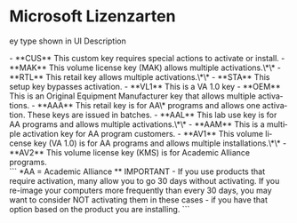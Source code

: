 # Microsoft Lizenzarten

ey type shown in UI Description

<div class="vector-body" id="bkmrk-cus%C2%A0this-custom-key-"><div class="mw-body-content mw-content-ltr" dir="ltr" lang="de"><div class="mw-parser-output">- **CUS** This custom key requires special actions to activate or install.
- **MAK** This volume license key (MAK) allows multiple activations.\*\*
- **RTL** This retail key allows multiple activations.\*\*
- **STA** This setup key bypasses activation.
- **VL1** This is a VA 1.0 key
- **OEM** This is an Original Equipment Manufacturer key that allows multiple activations.
- **AAA** This retail key is for AA\* programs and allows one activation. These keys are issued in batches.
- **AAL** This lab use key is for AA programs and allows multiple activations.\*\*
- **AAM** This is a multiple activation key for AA program customers.
- **AV1** This volume license key (VA 1.0) is for AA programs and allows multiple installations.\*\*
- **AV2** This volume license key (KMS) is for Academic Alliance programs.

</div></div></div>```
*AA = Academic Alliance
** IMPORTANT - If you use products that require activation, many allow you to go 30 days without activating.
If you re-image your computers more frequently than every 30 days, you may want to consider NOT activating 
them in these cases - if you have that option based on the product you are installing.
```